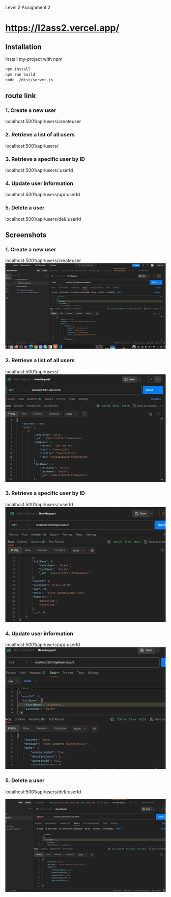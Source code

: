 
Level 2 Assignment 2 
# https://l2ass2.vercel.app/ 
## Installation

Install my-project with npm

```bash
npm install
npm run build
node ./dist/server.js
```

##  route link


### 1. Create a new user
localhost:5001/api/users/createuser

### 2. Retrieve a list of all users
localhost:5001/api/users/ 

### 3. Retrieve a specific user by ID
localhost:5001/api/users/:userId

### 4. Update user information
localhost:5001/api/users/up/:userId

### 5. Delete a user
localhost:5001/api/users/del/:userId


## Screenshots




### 1. Create a new user
localhost:5001/api/users/createuser
![Create](https://raw.githubusercontent.com/nrb04/l2ass2/main/createuser.png)



### 2. Retrieve a list of all users
localhost:5001/api/users/ 
![allusers](https://raw.githubusercontent.com/nrb04/l2ass2/main/allusers.png)


### 3. Retrieve a specific user by ID
localhost:5001/api/users/:userId
![singleuser](https://raw.githubusercontent.com/nrb04/l2ass2/main/singleuser.png)


### 4. Update user information
localhost:5001/api/users/up/:userId
![updated](https://raw.githubusercontent.com/nrb04/l2ass2/main/updated.png)


### 5. Delete a user
localhost:5001/api/users/del/:userId

![Delete](https://raw.githubusercontent.com/nrb04/l2ass2/main/deleteuser.png)
